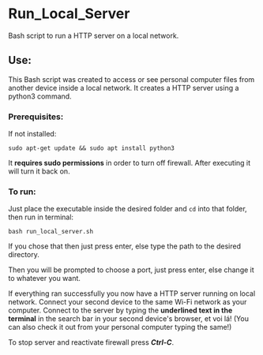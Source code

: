 # Run_Local_Server
Bash script to run a HTTP server on a local network.

## Use:
This Bash script was created to access or see personal computer files from another device inside a local network.
It creates a HTTP server using a python3 command.

### Prerequisites:
If not installed:
```
sudo apt-get update && sudo apt install python3
```
It **requires sudo permissions** in order to turn off firewall. After executing it will turn it back on.

### To run:
Just place the executable inside the desired folder and `cd` into that folder, then run in terminal:
```
bash run_local_server.sh
```
If you chose that then just press enter, else type the path to the desired directory.

Then you will be prompted to choose a port, just press enter, else change it to whatever you want.

If everything ran successfully you now have a HTTP server running on local network.
Connect your second device to the same Wi-Fi network as your computer.
Connect to the server by typing the **underlined text in the terminal** in the search bar in your second device's browser, et voi lá!
(You can also check it out from your personal computer typing the same!) 

To stop server and reactivate firewall press **_Ctrl-C_**.
